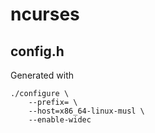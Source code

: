# ncurses

## config.h

Generated with

	./configure \
		--prefix= \
		--host=x86_64-linux-musl \
		--enable-widec

